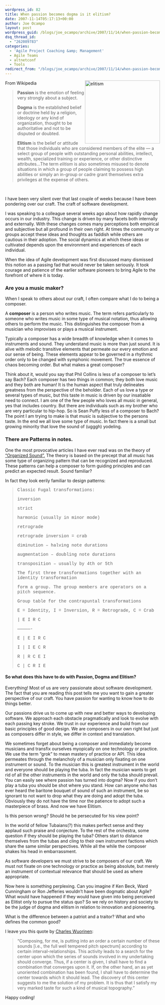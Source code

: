 ```yaml
---
wordpress_id: 82
title: When passion becomes dogma is it elitism?
date: 2007-11-14T05:17:13+00:00
author: Joe Ocampo
layout: post
wordpress_guid: /blogs/joe_ocampo/archive/2007/11/14/when-passion-becomes-dogma-is-it-elitism.aspx
dsq_thread_id:
  - "262089783"
categories:
  - 'Agile Project Coaching &amp; Management'
  - Agile Teams
  - altnetconf
  - Tools
redirect_from: "/blogs/joe_ocampo/archive/2007/11/14/when-passion-becomes-dogma-is-it-elitism.aspx/"
---
```

From Wikipedia[<img style="border-right: 0px;border-top: 0px;border-left: 0px;border-bottom: 0px" height="205" alt="elitism" src="http://lostechies.com/joeocampo/files/2011/03Whenpassionbecomesdogmaisitelitism_149BC/elitism_thumb.jpg" width="244" align="right" border="0" />](http://lostechies.com/joeocampo/files/2011/03Whenpassionbecomesdogmaisitelitism_149BC/elitism_2.jpg) 

> **Passion** is the emotion of feeling very strongly about a subject. 
> 
> **Dogma** is the established belief or doctrine held by a religion, ideology or any kind of organization, thought to be authoritative and not to be disputed or doubted. 
> 
> **Elitism** is the belief or attitude that those individuals who are considered members of the elite — a select group of people with outstanding personal abilities, intellect, wealth, specialized training or experience, or other distinctive attributes…The term _elitism_ is also sometimes misused to denote situations in which a group of people claiming to possess high abilities or simply an in-group or cadre grant themselves extra privileges at the expense of others.

&nbsp; 

I have been very silent over that last couple of weeks because I have been pondering over our craft. The craft of software development. 

I was speaking to a colleague several weeks ago about how rapidly change occurs in our industry. This change is driven by many facets both internally and externally. With these changes comes many perceptions both empirical and subjective but all profound in their own right. At times the community or groups accept these ideas and thoughts as faddish while others are cautious in their adoption. The social dynamics at which these ideas or cultivated depends upon the environment and experiences of each individual. 

When the idea of Agile development was first discussed many dismissed this notion as a passing fad that would never be taken seriously. It took courage and patience of the earlier software pioneers to bring Agile to the forefront of where it is today. 

### Are you a music maker?

When I speak to others about our craft, I often compare what I do to being a composer. 

A **composer** is a person who writes music. The term refers particularly to someone who writes music in some type of musical notation, thus allowing others to perform the music. This distinguishes the composer from a musician who improvises or plays a musical instrument. 

Typically a composer has a wide breadth of knowledge when it comes to instruments and sound. They understand music is more than just sound. It is alive with melodic transitive elements that permeate our every emotion and our sense of being. These elements appear to be governed in a rhythmic order only to be changed with symphonic movement. The true essence of chaos becoming order. But what makes a great composer? 

Think about it, would you say that Phil Collins is less of a composer to let’s say Bach? Each composer has two things in common; they both love music and they both are human! It is the human aspect that truly delineates greatness from the perspective of the beholder. Each of us love a type or several types of music, but this taste in music is driven by our insatiable need to connect. I am one of the few people who loves all music in general, yes that includes country. But there are individuals such as my brother who are very particular to hip-hop. So is Sean Puffy less of a composer to Bach? The point I am trying to make is that music is subjective to the persons taste. In the end we all love some type of music. In fact there is a small but growing minority that love the sound of (ugggh) yodeling. 

### There are Patterns in notes.

One the most provocative articles I have ever read was on the theory of [“Organized Sound”.](http://graham.main.nc.us/~bhammel/MUSIC/compose.html) The theory is based on the precept that all music has some type of organizing pattern that can be recognized and reproduced. These patterns can help a composer to form guiding principles and can predict an expected result. Sound familiar? 

In fact they look eerily familiar to design patterns:

> <font face="Courier">Classic Fugal transformations:</font> 
> 
> <font face="Courier">inversion</font> 
> 
> <font face="Courier">strict</font> 
> 
> <font face="Courier">harmonic (usually in minor mode)</font> 
> 
> <font face="Courier">retrograde</font> 
> 
> <font face="Courier">retrograde inversion = crab</font> 
> 
> <font face="Courier">diminution &#8211; halving note durations</font> 
> 
> <font face="Courier">augmentation &#8211; doubling note durations</font> 
> 
> <font face="Courier">transposition &#8211; usually by 4th or 5th</font> 
> 
> <font face="Courier">The first three transformations together with an identity transformation</font> 
> 
> <font face="Courier">form a group. The group members are operators on a pitch sequence.</font> 
> 
> <font face="Courier">Group table for the contrapuntal transformations</font> 
> 
> <font face="Courier">E = Identity, I = Inversion, R = Retrograde, C = Crab</font> 
> 
> <font face="Courier">| E I R C</font> 
> 
> <font face="Courier">&#8212;&#8212;&#8212;&#8212;&#8212;-</font> 
> 
> <font face="Courier">E | E I R C</font> 
> 
> <font face="Courier">I | I E C R</font> 
> 
> <font face="Courier">R | R C E I</font> 
> 
> <font face="Courier">C | C R I E</font>

#### So what does this have to do with Passion, Dogma and Elitism?

Everything! Most of us are very passionate about software development. The fact that you are reading this post tells me you want to gain a greater perspective of our craft. You have passion for wanting to know how to do things better. 

Our passions drive us to come up with new and better ways to developing software. We approach each obstacle pragmatically and look to evolve with each passing key stroke. We trust in our experience and build from our basic principles of good design. We are composers in our own right but just as composers differ in style, we differ in context and translation. 

We sometimes forget about being a composer and immediately become musicians and transfix ourselves myopically on one technology or practice. We use the term “grok” to mean mastery of practice or API. This idea permeates through the melancholy of a musician only fixating on one instrument or sound. To the musician this is greatest instrument in the world and everyone should be playing the tuba. In fact the musician wants to get rid of all the other instruments in the world and only the tuba should prevail. You can easily see where passion has turned into dogma? Now if you don’t play a tuba you should be shot where you stand. How can anyone who has ever heard the baritone bouquet of sound of such an instrument, be so ignorant to not want to drop what they are doing and adopt the tuba. Obviously they do not have the time nor the patience to adopt such a masterpiece of brass. And now we have Elitism. 

Is this person wrong? Should he be persecuted for his view point? 

In the world of fellow Tubaians(?) this makes perfect sense and they applaud such praise and conjecture. To the rest of the orchestra, some question if they should be playing the tuba? Others start to distance themselves from the tubas and cling to their own instrument factions which share the same similar perspectives. While all the while the composer shakes his head in embarrassment. 

As software developers we must strive to be composers of our craft. We must not fixate on one technology or practice as being absolute, but merely an instrument of contextual relevance that should be used as where appropriate. 

Now here is something perplexing. Can you imagine if Ken Beck, Ward Cunningham or Ron Jefferies wouldn’t have been dogmatic about Agile? What would have happened if they would have given into being perceived as Elitist only to pursue the status quo? So we rely on history and society to be the judge of dogma and elitism in relation to innovation and pioneering. 

What is the difference between a patriot and a traitor? What and who defines the common good? 

I leave you this quote by <a href="http://en.wikipedia.org/wiki/Charles_Wuorinen" target="_blank">Charles Wuorinen</a>:

> &#8220;Composing, for me, is putting into an order a certain number of these sounds [i.e., the full well tempered pitch spectrum] according to certain interval-relationships. This activity leads to a search for the center upon which the series of sounds involved in my undertaking should converge. Thus, if a center is given, I shall have to find a combination that converges upon it. If, on the other hand, an as yet unoriented combination has been found, I shall have to determine the center towards which it should lead. The discovery of this center suggests to me the solution of my problem. It is thus that I satisfy my very marked taste for such a kind of musical topography.&#8221;

Happy coding!